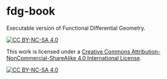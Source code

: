 # fdg-book

Executable version of Functional Differential Geometry.

[![CC BY-NC-SA 4.0][cc-by-nc-sa-shield]][cc-by-nc-sa]

This work is licensed under a
[Creative Commons Attribution-NonCommercial-ShareAlike 4.0 International License][cc-by-nc-sa].

[![CC BY-NC-SA 4.0][cc-by-nc-sa-image]][cc-by-nc-sa]

[cc-by-nc-sa]: http://creativecommons.org/licenses/by-nc-sa/4.0/
[cc-by-nc-sa-image]: https://licensebuttons.net/l/by-nc-sa/4.0/88x31.png
[cc-by-nc-sa-shield]: https://img.shields.io/badge/License-CC%20BY--NC--SA%204.0-lightgrey.svg
